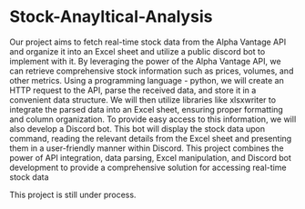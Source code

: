 # Stock-Anayltical-Analysis
Our project aims to fetch real-time stock data from the Alpha Vantage API and organize it into an Excel sheet and utilize a public discord bot to implement with it. 
By leveraging the power of the Alpha Vantage API, we can retrieve comprehensive stock information such as prices, volumes, and other metrics. Using a programming language - python, we will create an HTTP request to the API, parse the received data, and store it in a convenient data structure. We will then utilize libraries like xlsxwriter to integrate the parsed data into an Excel sheet, ensuring proper formatting and column organization. To provide easy access to this information, we will also develop a Discord bot. This bot will display the stock data upon command, reading the relevant details from the Excel sheet and presenting them in a user-friendly manner within Discord. This project combines the power of API integration, data parsing, Excel manipulation, and Discord bot development to provide a comprehensive solution for accessing real-time stock data

This project is still under process. 
